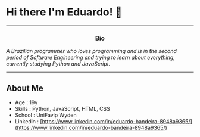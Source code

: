 # Hi there I'm Eduardo! 👋

---

<h3 align = " center "> Bio </h3>

_A Brazilian programmer who loves programming and is in the second period of Software Engineering and trying to learn about everything, currently studying Python and JavaScript._

---

## About Me

* Age : 19y
* Skills : Python, JavaScript, HTML, CSS
* School : UniFavip Wyden
* Linkedin : [https://www.linkedin.com/in/eduardo-bandeira-8948a9365/](https://www.linkedin.com/in/eduardo-bandeira-8948a9365/)
